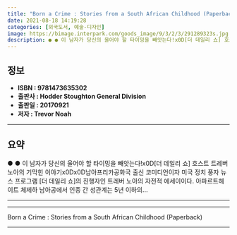 ```yaml
---
title: "Born a Crime : Stories from a South African Childhood (Paperback)"
date: 2021-08-18 14:19:28
categories: [외국도서, 예술-디자인]
image: https://bimage.interpark.com/goods_image/9/3/2/3/291289323s.jpg
description: ● ● 이 남자가 당신의 울어야 할 타이밍을 빼앗는다!x0D[더 데일리 쇼] 호스트 트레버 노아의 기막힌 이야기x0Dx0D남아프리카공화국 출신 코미디언이자 미국 정치 풍자 뉴스 프로그램 [더 데일리 쇼]의 진행자인 트레버 노아의 자전적 에세이이다. 아파르트헤이트 체제하 남아공에서 인
---
```


## **정보**

- **ISBN : 9781473635302**
- **출판사 : Hodder   Stoughton General Division**
- **출판일 : 20170921**
- **저자 : Trevor Noah**

------



## **요약**

●  ●  이 남자가 당신의 울어야 할 타이밍을 빼앗는다!x0D[더 데일리 쇼] 호스트 트레버 노아의 기막힌 이야기x0Dx0D남아프리카공화국 출신 코미디언이자 미국 정치 풍자 뉴스 프로그램 [더 데일리 쇼]의 진행자인 트레버 노아의 자전적 에세이이다. 아파르트헤이트 체제하 남아공에서 인종 간 성관계는 5년 이하의... 

------



------


Born a Crime : Stories from a South African Childhood (Paperback) 

------


